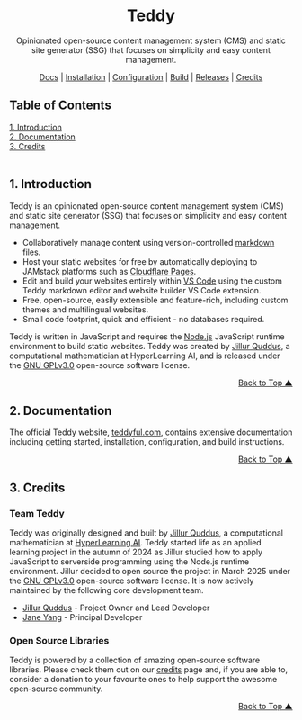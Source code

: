 <a name="readme-top"></a>
<div align="center">
<h1>Teddy</h1>
<p>Opinionated open-source content management system (CMS) and static site generator (SSG) that focuses on simplicity and easy content management.</p>
<p><a href="https://teddyful.com" target="_blank">Docs</a> | <a href="https://teddyful.com/docs/latest/installation/" target="_blank">Installation</a> | <a href="https://teddyful.com/docs/latest/configuration/" target="_blank">Configuration</a> | <a href="https://teddyful.com/docs/latest/build/" target="_blank">Build</a> | <a href="https://teddyful.com/docs/latest/releases/" target="_blank">Releases</a> | <a href="https://teddyful.com/docs/latest/credits/" target="_blank">Credits</a></p>
</div>

## Table of Contents  
[1. Introduction](#introduction)<br/>
[2. Documentation](#documentation)<br/>
[3. Credits](#credits)<br/>
<br/>

## <a name="introduction"></a>1. Introduction

Teddy is an opinionated open-source content management system (CMS) and static site generator (SSG) that focuses on simplicity and easy content management.

* Collaboratively manage content using version-controlled [markdown](https://www.markdownguide.org/) files.
* Host your static websites for free by automatically deploying to JAMstack platforms such as [Cloudflare Pages](https://pages.cloudflare.com/).
* Edit and build your websites entirely within [VS Code](https://code.visualstudio.com/) using the custom Teddy markdown editor and website builder VS Code extension.
* Free, open-source, easily extensible and feature-rich, including custom themes and multilingual websites.
* Small code footprint, quick and efficient - no databases required.

Teddy is written in JavaScript and requires the [Node.js](https://nodejs.org/) JavaScript runtime environment to build static websites. Teddy was created by [Jillur Quddus](https://hyperlearning.ai/team/jillurquddus), a computational mathematician at HyperLearning AI, and is released under the [GNU GPLv3.0](https://www.gnu.org/licenses/gpl-3.0.en.html) open-source software license.

<p align="right"><a href="#readme-top">Back to Top &#9650;</a></p>

## <a name="documentation"></a>2. Documentation

The official Teddy website, <a href="https://teddyful.com" target="_blank">teddyful.com</a>, contains extensive documentation including getting started, installation, configuration, and build instructions.

<p align="right"><a href="#readme-top">Back to Top &#9650;</a></p>

## <a name="credits"></a>3. Credits

### Team Teddy

Teddy was originally designed and built by [Jillur Quddus](https://hyperlearning.ai/team/jillurquddus), a computational mathematician at [HyperLearning AI](https://hyperlearning.ai/). Teddy started life as an applied learning project in the autumn of 2024 as Jillur studied how to apply JavaScript to serverside programming using the Node.js runtime environment. Jillur decided to open source the project in March 2025 under the [GNU GPLv3.0](https://www.gnu.org/licenses/gpl-3.0.en.html) open-source software license. It is now actively maintained by the following core development team.

* [Jillur Quddus](https://hyperlearning.ai/team/jillurquddus) - Project Owner and Lead Developer
* [Jane Yang](https://hyperlearning.ai/team/janeyang) - Principal Developer

### Open Source Libraries

Teddy is powered by a collection of amazing open-source software libraries. Please check them out on our <a href="https://teddyful.com/docs/latest/credits/" target="_blank">credits</a> page and, if you are able to, consider a donation to your favourite ones to help support the awesome open-source community.

<p align="right"><a href="#readme-top">Back to Top &#9650;</a></p>
